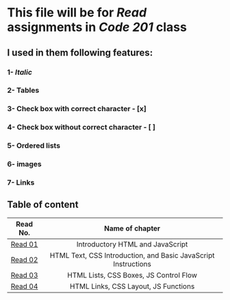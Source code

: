 # This file will be for *Read* assignments in *Code 201* class
## I used in them following features:
 ### 1- *Italic*
 ### 2- Tables
 ### 3- Check box with correct character - [x]
 ### 4- Check box without correct character - [ ]
 ### 5- Ordered lists
 ### 6- images
 ### 7- Links

 ## Table of content

 |Read No. | Name of chapter|
 |:---------: |:--------------:|
 |[Read 01](read01.md)|Introductory HTML and JavaScript|
 |[Read 02](read02.md)|HTML Text, CSS Introduction, and Basic JavaScript Instructions|
 |[Read 03](read03.md)|HTML Lists, CSS Boxes, JS Control Flow|
 |[Read 04](read04.md)|HTML Links, CSS Layout, JS Functions|
